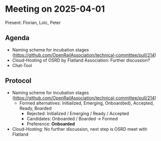 # Meeting on 2025-04-01

Present: Florian, Loïc, Peter

## Agenda

* Naming scheme for incubation stages (https://github.com/OpenRailAssociation/technical-committee/pull/214)
* Cloud-Hosting of OSRD by Flatland Association: Further discussion?
* Chat-Tool

## Protocol

* Naming scheme for incubation stages (https://github.com/OpenRailAssociation/technical-committee/pull/214)
  * Formed alternatives: Initialized, Emerging, Onboard(ed), Accepted, Ready, Boarded
    - Rejected: Initialized / Emerging / Ready / Accepted
    - Candidates: Onboarded / Boarded -> Formed
    - Preference: **Onboarded**
* Cloud-Hosting: No further discussion, next step is OSRD meet with Flatland
